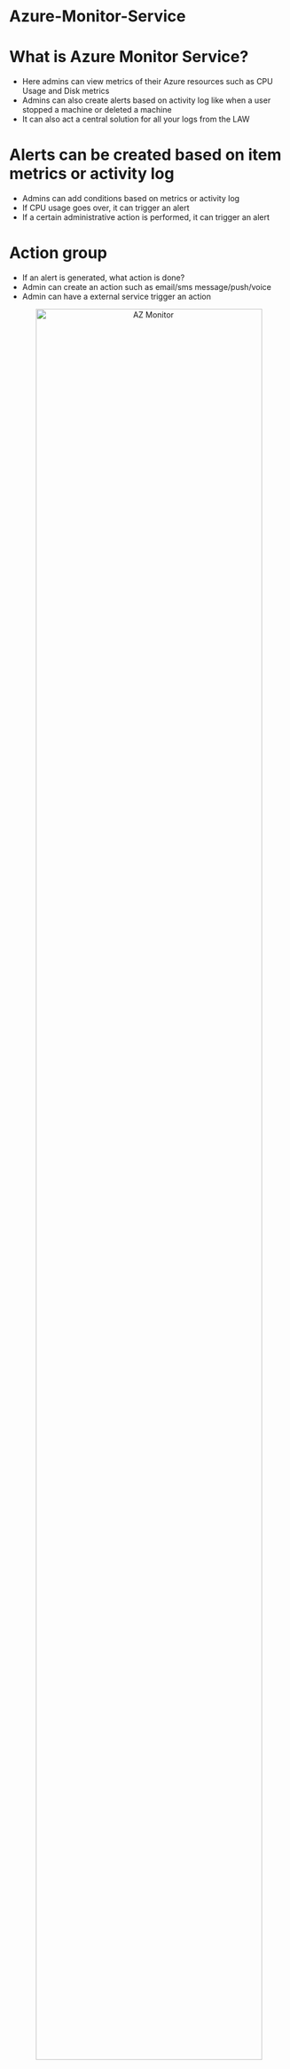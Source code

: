 # Azure-Monitor-Service

# What is Azure Monitor Service?
- Here admins can view metrics of their Azure resources such as CPU Usage and Disk metrics 
- Admins can also create alerts based on activity log like when a user stopped a machine or deleted a machine
- It can also act a central solution for all your logs from the LAW


# Alerts can be created based on item metrics or activity log
- Admins can add conditions based on metrics or activity log
- If CPU usage goes over, it can trigger an alert
- If a certain administrative action is performed, it can trigger an alert

# Action group
- If an alert is generated, what action is done?
- Admin can create an action such as email/sms message/push/voice
- Admin can have a external service trigger an action

<p align="center">
  
<img src="https://user-images.githubusercontent.com/104326475/174462923-f6584c79-0799-4e22-8386-2be420df899e.png" height="90%" width="90%" alt="AZ Monitor"/>

<p/>
